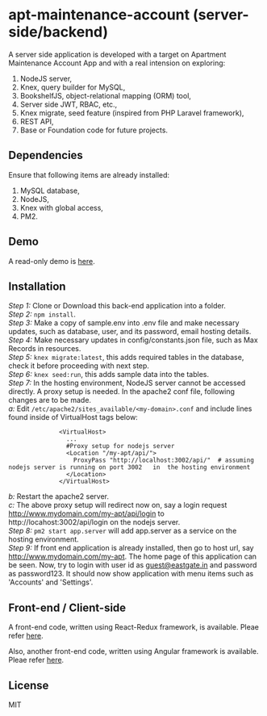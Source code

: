 # apt-maintenance-account (server-side/backend)  
A server side application is developed with a target on Apartment Maintenance Account App and with a real intension on exploring:  
1. NodeJS server,  
2. Knex, query builder for MySQL,  
3. BookshelfJS, object-relational mapping (ORM) tool,  
4. Server side JWT, RBAC, etc.,  
5. Knex migrate, seed feature (inspired from PHP Laravel framework),  
6. REST API,  
7. Base or Foundation code for future projects.  

## Dependencies  
Ensure that following items are already installed:  
1. MySQL database,  
2. NodeJS,  
3. Knex with global access,  
4. PM2.  

## Demo  
A read-only demo is [here](http://eastgate.in/apt-maint-acct-demo).  


## Installation   
_Step 1:_  Clone or Download this back-end application into a folder.  
_Step 2:_  `npm install`.  
_Step 3:_  Make a copy of sample.env into .env file and make necessary updates, such as database, user, and its password, email hosting details.  
_Step 4:_  Make necessary updates in config/constants.json file, such as Max Records in resources.  
_Step 5:_  `knex migrate:latest`, this adds required tables in the database, check it before proceeding with next step.  
_Step 6:_  `knex seed:run`, this adds sample data into the tables.  
_Step 7:_  In the hosting environment, NodeJS server cannot be accessed directly.  A proxy setup is needed.  In the apache2 conf file, following changes are to be made.  
  _a:_  Edit `/etc/apache2/sites_available/<my-domain>.conf` and include lines found inside of VirtualHost tags below:  
```
              <VirtualHost>  
                ...  
                #Proxy setup for nodejs server  
                <Location "/my-apt/api/">  
                  ProxyPass "http://localhost:3002/api/"  # assuming nodejs server is running on port 3002   in  the hosting environment  
                </Location>  
              </VirtualHost>
```
  _b:_   Restart the apache2 server.  
  _c:_   The above proxy setup will redirect now on, say a login request http://www.mydomain.com/my-apt/api/login to http://locahost:3002/api/login on the nodejs server.  
_Step 8:_  `pm2 start app.server` will add app.server as a service on the hosting environment.  
_Step 9:_  If front end application is already installed, then go to host url, say http://www.mydomain.com/my-apt.  The home page of this application can be seen.  Now, try to login with user id as guest@eastgate.in and password as password123.  It should now show application with menu items such as 'Accounts' and 'Settings'.  

## Front-end / Client-side  
A front-end code, written using React-Redux framework, is available.  Pleae refer  [here](https://github.com/mohankumaranna/apt-maint-react).    

Also, another front-end code, written using Angular framework is available.  Pleae refer  [here](https://github.com/mohankumaranna/apt-maintenance-account).    


## License  
MIT  
